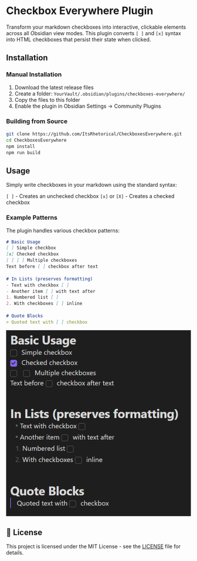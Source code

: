 # Checkbox Everywhere Plugin

Transform your markdown checkboxes into interactive, clickable elements across all Obsidian view modes. This plugin converts `[ ]` and `[x]` syntax into HTML checkboxes that persist their state when clicked.

## Installation

### Manual Installation
1. Download the latest release files
2. Create a folder: `YourVault/.obsidian/plugins/checkboxes-everywhere/`
3. Copy the files to this folder
4. Enable the plugin in Obsidian Settings → Community Plugins

### Building from Source
```bash
git clone https://github.com/ItsRhetorical/CheckboxesEverywhere.git
cd CheckboxesEverywhere
npm install
npm run build
```

## Usage

Simply write checkboxes in your markdown using the standard syntax:

 `[ ]` - Creates an unchecked checkbox
 `[x]` or `[X]` - Creates a checked checkbox
### Example Patterns

The plugin handles various checkbox patterns:

```markdown
# Basic Usage
[ ] Simple checkbox
[x] Checked checkbox
[ ] [ ] Multiple checkboxes
Text before [ ] checkbox after text

# In Lists (preserves formatting)
- Text with checkbox [ ]
- Another item [ ] with text after
1. Numbered list [ ]
2. With checkboxes [ ] inline

# Quote Blocks
> Quoted text with [ ] checkbox
```


![Example](https://github.com/ItsRhetorical/CheckboxesEverywhere/blob/main/ReadmeScreenshot.png?raw=true)

## 📄 License

This project is licensed under the MIT License - see the [LICENSE](LICENSE) file for details.
